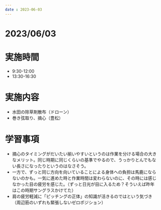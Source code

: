 ```yaml
---
date : 2023-06-03
---
```


# 2023/06/03

# 実施時間
- 9:30-12:00
- 13:30-16:30

# 実施内容
- 水田の除草剤散布（ドローン）
- 巻き弦取り、摘心（豊松）

# 学習事項
- 摘心のタイミングがだいたい揃いやすいというのは作業を分ける場合の大きなメリット。同じ時期に同じくらいの基準でやるので、うっかりとんでもない長さになったりというのはなさそう。
- 一方で、ずっと同じ方向を向いていることによる身体への負担は馬鹿にならないのかも。一気に進めた時と作業時間は変わらないのに、その時には感じなかった目の疲労を感じた。（ずっと日光が目に入るため？そういえば昨年はこの時期サングラスかけてた）
- 肩の疲労軽減に「ピッチングの正体」の知識が活きるのではという気づき（周辺筋のいずれも緊張しないゼロポジション）